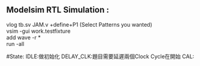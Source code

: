 Modelsim RTL Simulation : 
-
vlog tb.sv JAM.v +define+P1 (Select Patterns you wanted)  
vsim -gui work.testfixture  
add wave -r *  
run -all  

#State: 
IDLE:做初始化
DELAY_CLK:題目需要延遲兩個Clock Cycle在開始
CAL:
